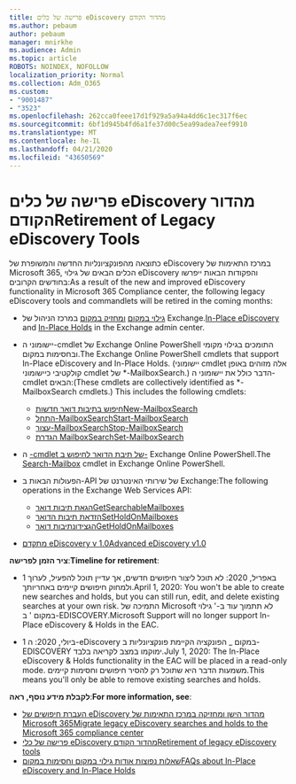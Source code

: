 ```yaml
---
title: פרישה של כלים eDiscovery מהדור הקודם
ms.author: pebaum
author: pebaum
manager: mnirkhe
ms.audience: Admin
ms.topic: article
ROBOTS: NOINDEX, NOFOLLOW
localization_priority: Normal
ms.collection: Adm_O365
ms.custom:
- "9001487"
- "3523"
ms.openlocfilehash: 262cca0feee17d1f929a5a94a4dd6c1ec317f6ec
ms.sourcegitcommit: 6bf1d945b4fd6a1fe37d00c5ea99adea7eef9910
ms.translationtype: MT
ms.contentlocale: he-IL
ms.lasthandoff: 04/21/2020
ms.locfileid: "43650569"
---
```

# <a name="retirement-of-legacy-ediscovery-tools"></a><span data-ttu-id="f40d6-102">פרישה של כלים eDiscovery מהדור הקודם</span><span class="sxs-lookup"><span data-stu-id="f40d6-102">Retirement of Legacy eDiscovery Tools</span></span>

<span data-ttu-id="f40d6-103">כתוצאה מהפונקציונליות החדשה והמשופרת של eDiscovery במרכז התאימות של Microsoft 365, הכלים הבאים של גילוי eDiscovery והפקודות הבאות ייפרשו בחודשים הקרובים:</span><span class="sxs-lookup"><span data-stu-id="f40d6-103">As a result of the new and improved eDiscovery functionality in Microsoft 365 Compliance center, the following legacy eDiscovery tools and commandlets will be retired in the coming months:</span></span>

- <span data-ttu-id="f40d6-104">[גילוי במקום](https://docs.microsoft.com/exchange/security-and-compliance/in-place-ediscovery/in-place-ediscovery) [ומחזיק במקום](https://docs.microsoft.com/exchange/security-and-compliance/create-or-remove-in-place-holds) במרכז הניהול של Exchange.</span><span class="sxs-lookup"><span data-stu-id="f40d6-104">[In-Place eDiscovery](https://docs.microsoft.com/exchange/security-and-compliance/in-place-ediscovery/in-place-ediscovery) and [In-Place Holds](https://docs.microsoft.com/exchange/security-and-compliance/create-or-remove-in-place-holds) in the Exchange admin center.</span></span>

- <span data-ttu-id="f40d6-105">יישומוני ה-cmdlet של Exchange Online PowerShell התומכים בגילוי מקומי ובחסימות במקום.</span><span class="sxs-lookup"><span data-stu-id="f40d6-105">The Exchange Online PowerShell cmdlets that support In-Place eDiscovery and In-Place Holds.</span></span> <span data-ttu-id="f40d6-106">(יישומוני cmdlet אלה מזוהים באופן קולקטיבי כיישומוני cmdlet של \*-MailboxSearch.) הדבר כולל את יישומוני ה-cmdlet הבאים:</span><span class="sxs-lookup"><span data-stu-id="f40d6-106">(These cmdlets are collectively identified as \*-MailboxSearch cmdlets.) This includes the following cmdlets:</span></span>

    - [<span data-ttu-id="f40d6-107">חיפוש בתיבות דואר חדשות</span><span class="sxs-lookup"><span data-stu-id="f40d6-107">New-MailboxSearch</span></span>](https://docs.microsoft.com/powershell/module/exchange/policy-and-compliance-content-search/new-mailboxsearch)
    - [<span data-ttu-id="f40d6-108">התחל-MailboxSearch</span><span class="sxs-lookup"><span data-stu-id="f40d6-108">Start-MailboxSearch</span></span>](https://docs.microsoft.com/powershell/module/exchange/policy-and-compliance-content-search/start-mailboxsearch)
    - [<span data-ttu-id="f40d6-109">עצור-MailboxSearch</span><span class="sxs-lookup"><span data-stu-id="f40d6-109">Stop-MailboxSearch</span></span>](https://docs.microsoft.com/powershell/module/exchange/policy-and-compliance-content-search/stop-mailboxsearch)
    - [<span data-ttu-id="f40d6-110">הגדרת MailboxSearch</span><span class="sxs-lookup"><span data-stu-id="f40d6-110">Set-MailboxSearch</span></span>](https://docs.microsoft.com/powershell/module/exchange/policy-and-compliance-content-search/set-mailboxsearch)

- <span data-ttu-id="f40d6-111">ה [-cmdlet של תיבת הדואר לחיפוש ב-](https://docs.microsoft.com/powershell/module/exchange/mailboxes/search-mailbox?view=exchange-ps) Exchange Online PowerShell.</span><span class="sxs-lookup"><span data-stu-id="f40d6-111">The [Search-Mailbox](https://docs.microsoft.com/powershell/module/exchange/mailboxes/search-mailbox?view=exchange-ps) cmdlet in Exchange Online PowerShell.</span></span>
- <span data-ttu-id="f40d6-112">הפעולות הבאות ב-API של שירותי האינטרנט של Exchange:</span><span class="sxs-lookup"><span data-stu-id="f40d6-112">The following operations in the Exchange Web Services API:</span></span>
    - [<span data-ttu-id="f40d6-113">הגאת תיבות דואר</span><span class="sxs-lookup"><span data-stu-id="f40d6-113">GetSearchableMailboxes</span></span>](https://docs.microsoft.com/exchange/client-developer/web-service-reference/getsearchablemailboxes-operation)
    - [<span data-ttu-id="f40d6-114">הזדאת תיבות הדואר</span><span class="sxs-lookup"><span data-stu-id="f40d6-114">SetHoldOnMailboxes</span></span>](https://docs.microsoft.com/exchange/client-developer/web-service-reference/setholdonmailboxes-operation)
    - [<span data-ttu-id="f40d6-115">הגצידונתיבות דואר</span><span class="sxs-lookup"><span data-stu-id="f40d6-115">GetHoldOnMailboxes</span></span>](https://docs.microsoft.com/exchange/client-developer/web-service-reference/getholdonmailboxes-operation)

- [<span data-ttu-id="f40d6-116">מתקדם eDiscovery v 1.0</span><span class="sxs-lookup"><span data-stu-id="f40d6-116">Advanced eDiscovery v1.0</span></span>](https://docs.microsoft.com/microsoft-365/compliance/office-365-advanced-ediscovery)

<span data-ttu-id="f40d6-117">**ציר הזמן לפרישה**:</span><span class="sxs-lookup"><span data-stu-id="f40d6-117">**Timeline for retirement**:</span></span>
- <span data-ttu-id="f40d6-118">1 באפריל, 2020: לא תוכל ליצור חיפושים חדשים, אך עדיין תוכל להפעיל, לערוך ולמחוק חיפושים קיימים באחריותך.</span><span class="sxs-lookup"><span data-stu-id="f40d6-118">April 1, 2020: You won't be able to create new searches and holds, but you can still run, edit, and delete existing searches at your own risk.</span></span> <span data-ttu-id="f40d6-119">התמיכה של Microsoft לא תתמוך עוד ב-' גילוי במקום ' ב-EDISCOVERY.</span><span class="sxs-lookup"><span data-stu-id="f40d6-119">Microsoft Support will no longer support In-Place eDiscovery & Holds in the EAC.</span></span>

- <span data-ttu-id="f40d6-120">1 ביולי, 2020: ה-eDiscovery במקום _ הפונקציה הקיימת פונקציונליות ב-EDISCOVERY ימוקמו במצב לקריאה בלבד.</span><span class="sxs-lookup"><span data-stu-id="f40d6-120">July 1, 2020: The In-Place eDiscovery & Holds functionality in the EAC will be placed in a read-only mode.</span></span> <span data-ttu-id="f40d6-121">משמעות הדבר היא שתוכל רק להסיר חיפושים וחסימות קיימים.</span><span class="sxs-lookup"><span data-stu-id="f40d6-121">This means you'll only be able to remove existing searches and holds.</span></span>

<span data-ttu-id="f40d6-122">**לקבלת מידע נוסף, ראה**:</span><span class="sxs-lookup"><span data-stu-id="f40d6-122">**For more information, see**:</span></span>

 - [<span data-ttu-id="f40d6-123">העברת חיפושים של eDiscovery מהדור הישן ומחזיקה במרכז התאימות של Microsoft 365</span><span class="sxs-lookup"><span data-stu-id="f40d6-123">Migrate legacy eDiscovery searches and holds to the Microsoft 365 compliance center</span></span>](https://docs.microsoft.com/microsoft-365/compliance/migrate-legacy-ediscovery-searches-and-holds)
 - [<span data-ttu-id="f40d6-124">פרישה של כלי eDiscovery מהדור הקודם</span><span class="sxs-lookup"><span data-stu-id="f40d6-124">Retirement of legacy eDiscovery tools</span></span>](https://docs.microsoft.com/microsoft-365/compliance/legacy-ediscovery-retirement)
 - [<span data-ttu-id="f40d6-125">שאלות נפוצות אודות גילוי במקום וחסימות במקום</span><span class="sxs-lookup"><span data-stu-id="f40d6-125">FAQs about In-Place eDiscovery and In-Place Holds</span></span>](https://docs.microsoft.com/microsoft-365/compliance/legacy-ediscovery-retirement#faqs-about-in-place-ediscovery-and-in-place-holds)



